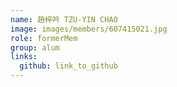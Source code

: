 ```yaml
---
name: 趙梓吟 TZU-YIN CHAO 
image: images/members/607415021.jpg 
role: formerMem
group: alum
links:
  github: link_to_github 
---
```


